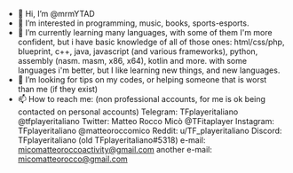 - 👋 Hi, I’m @mrmYTAD
- 👀 I’m interested in programming, music, books, sports-esports.
- 🌱 I’m currently learning many languages, with some of them I'm more confident, but i have basic knowledge of all of those ones: html/css/php, blueprint, c++, java, javascript (and various frameworks), python, assembly (nasm. masm, x86, x64), kotlin and more.
        with some languages i'm better, but I like learning new things, and new languages.
- 💞️ I’m looking for tips on my codes, or helping someone that is worst than me (if they exist)
- 📫 How to reach me: (non professional accounts, for me is ok being contacted on personal accounts)
      Telegram: TFplayeritaliano @tfplayeritaliano
      Twitter: Matteo Rocco Micò @TFitaplayer
      Instagram: TFplayeritaliano @matteoroccomico
      Reddit: u/TF_playeritaliano
      Discord: TFplayeritaliano (old TFplayeritaliano#5318)
      e-mail: micomatteoroccoactivity@gmail.com
      another e-mail: micomatteorocco@gmail.com
